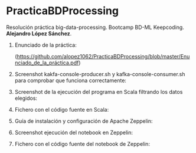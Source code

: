 # PracticaBDProcessing
Resolución práctica big-data-processing. Bootcamp BD-ML Keepcoding. **Alejandro López Sánchez**.

1. Enunciado de la práctica:

    (https://github.com/alopez1062/PracticaBDProcessing/blob/master/Enunciado_de_la_práctica.pdf)

2. Screenshot kakfa-console-producer.sh y kafka-console-consumer.sh para comprobar que funciona correctamente:

3. Screenshot de la ejecución del programa en Scala filtrando los datos elegidos:

4. Fichero con el código fuente en Scala:

5. Guía de instalación y configuración de Apache Zeppelin:

6. Screenshot ejecución del notebook en Zeppelin:

7. Fichero con el código fuente del notebook de Zeppelin:
